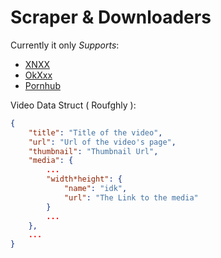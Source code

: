 # Scraper & Downloaders

Currently it only _Supports_:

- [XNXX](https://xnxx.health/)
- [OkXxx](https://okxxx2.com/)
- [Pornhub](https://www.pornhub.com)

Video Data Struct ( Roufghly ):

```json
{
    "title": "Title of the video",
    "url": "Url of the video's page",
    "thumbnail": "Thumbnail Url",
    "media": {
        ...
        "width*height": {
            "name": "idk",
            "url": "The Link to the media"
        }
        ...
    },
    ...
}
```
